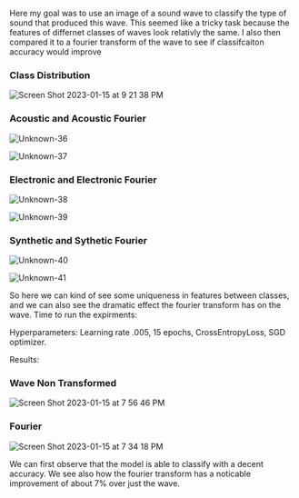 Here my goal was to use an image of a sound wave to classify the type of sound that produced this wave. This seemed like a tricky task because the 
features of differnet classes of waves look relativly the same. I also then compared it to a fourier transform of the wave to see if classifcaiton accuracy
would improve

### Class Distribution
![Screen Shot 2023-01-15 at 9 21 38 PM](https://user-images.githubusercontent.com/47921972/212584944-04a5b60d-f88b-4896-8827-042d4489f7f2.png)


### Acoustic and Acoustic Fourier
![Unknown-36](https://user-images.githubusercontent.com/47921972/212576644-a9174795-17ec-4299-b0e0-097e745a77fe.png)

![Unknown-37](https://user-images.githubusercontent.com/47921972/212576700-86448006-e43f-4425-8513-70753fad5832.png)


### Electronic and Electronic Fourier
![Unknown-38](https://user-images.githubusercontent.com/47921972/212576762-22224a53-db5c-42c6-81ab-ec957c2201b5.png)

![Unknown-39](https://user-images.githubusercontent.com/47921972/212576765-a7ea04da-6f2b-4c0e-bd45-c3b2e6ad2a12.png)

### Synthetic and Sythetic Fourier
![Unknown-40](https://user-images.githubusercontent.com/47921972/212576821-8347c21f-85ea-432e-85b5-fd7e248339e9.png)

![Unknown-41](https://user-images.githubusercontent.com/47921972/212576825-6530ab78-5312-4ea3-9b6d-377b933a5bf9.png)

So here we can kind of see some uniqueness in features between classes, and we can also see the dramatic effect the fourier transform has on the wave. 
Time to run the expirments:

Hyperparameters:
Learning rate .005, 15 epochs, CrossEntropyLoss, SGD optimizer. 

Results: 

### Wave Non Transformed
![Screen Shot 2023-01-15 at 7 56 46 PM](https://user-images.githubusercontent.com/47921972/212577354-38d1050e-ca47-4caf-a079-965ab646ba97.png)


### Fourier
![Screen Shot 2023-01-15 at 7 34 18 PM](https://user-images.githubusercontent.com/47921972/212577034-1cb49e62-a25e-480f-8dab-17b25ce97127.png)



We can first observe that the model is able to classify with a decent accuracy. 
We see also how the fourier transform has a noticable improvement of about 7% over just the wave. 
